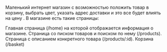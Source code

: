Маленький интернет магазин с возможностью положить товар в корзину, выбрать цвет, указать адрес доставки и это все будет влиять на цену . В магазине есть такие страницы:

Главная страница (/home) на которой отображается информация о магазине.
Страница со писком товаров и поиском по нему (/products).
Страница с описанием конкретного товара (/products/:id).
Корзина (/basket)
